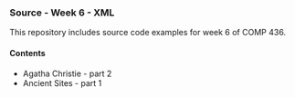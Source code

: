 ### Source - Week 6 - XML

This repository includes source code examples for week 6 of COMP 436.

#### Contents
* Agatha Christie - part 2
* Ancient Sites - part 1

